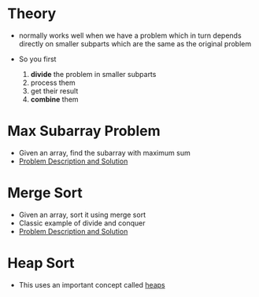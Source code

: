 # Theory

* normally works well when we have a problem which in turn depends directly on smaller subparts which are the same as the original problem

* So you first
  1. **divide** the problem in smaller subparts
  2. process them
  3. get their result
  4. **combine** them

# Max Subarray Problem

* Given an array, find the subarray with maximum sum
* [Problem Description and Solution](../questions/maxsubarray.md)

# Merge Sort

* Given an array, sort it using merge sort
* Classic example of divide and conquer
* [Problem Description and Solution](../sorting/mergesort.md)

# Heap Sort

* This uses an important concept called [heaps](./heap.md)